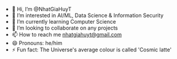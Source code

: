 - 👋 Hi, I’m @NhatGiaHuyT
- 👀 I’m interested in AI/ML, Data Science & Information Security
- 🌱 I’m currently learning Computer Science
- 💞️ I’m looking to collaborate on any projects
- 📫 How to reach me nhatgiahuyt@gmail.com
- 😄 Pronouns: he/him
- ⚡ Fun fact: The Universe's average colour is called 'Cosmic latte'

<!---
NhatGiaHuyT/NhatGiaHuyT is a ✨ special ✨ repository because its `README.md` (this file) appears on your GitHub profile.
You can click the Preview link to take a look at your changes.
--->
